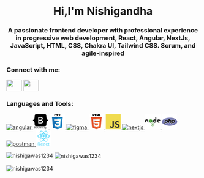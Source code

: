 <h1 align="center">Hi,I'm Nishigandha</h1>
<h3 align="center">A passionate frontend developer with professional experience in progressive web development, React, Angular, NextJs, JavaScript, HTML, CSS, Chakra UI, Tailwind CSS. Scrum, and agile-inspired </h3>


<h3 align="left">Connect with me:</h3> 
<p align="left">
<a href="https://www.linkedin.com/in/nishigandha-gawas-868935203/" target="blank"><img align="center" src="https://www.svgrepo.com/show/134579/linkedin.svg" alt="" height="30" width="40" /></a>
  <a href="https://www.linkedin.com/in/nishigandha-gawas-868935203/" target="blank"><img align="center" src="[https://www.svgrepo.com/show/134579/linkedin.svg](https://cdn4.iconfinder.com/data/icons/socialcones/508/Gmail-512.png)" alt="" height="30" width="40" /></a>
</p>

<h3 align="left">Languages and Tools:</h3>
<p align="left"> <a href="https://angular.io" target="_blank" rel="noreferrer"> <img src="https://angular.io/assets/images/logos/angular/angular.svg" alt="angular" width="40" height="40"/> </a> <a href="https://getbootstrap.com" target="_blank" rel="noreferrer"> <img src="https://raw.githubusercontent.com/devicons/devicon/master/icons/bootstrap/bootstrap-plain-wordmark.svg" alt="bootstrap" width="40" height="40"/> </a> <a href="https://www.w3schools.com/css/" target="_blank" rel="noreferrer"> <img src="https://raw.githubusercontent.com/devicons/devicon/master/icons/css3/css3-original-wordmark.svg" alt="css3" width="40" height="40"/> </a> <a href="https://www.figma.com/" target="_blank" rel="noreferrer"> <img src="https://www.vectorlogo.zone/logos/figma/figma-icon.svg" alt="figma" width="40" height="40"/> </a> <a href="https://www.w3.org/html/" target="_blank" rel="noreferrer"> <img src="https://raw.githubusercontent.com/devicons/devicon/master/icons/html5/html5-original-wordmark.svg" alt="html5" width="40" height="40"/> </a> <a href="https://developer.mozilla.org/en-US/docs/Web/JavaScript" target="_blank" rel="noreferrer"> <img src="https://raw.githubusercontent.com/devicons/devicon/master/icons/javascript/javascript-original.svg" alt="javascript" width="40" height="40"/> </a>  <a href="https://nextjs.org/" target="_blank" rel="noreferrer"> <img src="https://cdn.worldvectorlogo.com/logos/nextjs-2.svg" alt="nextjs" width="40" height="40"/> </a> <a href="https://nodejs.org" target="_blank" rel="noreferrer"> <img src="https://raw.githubusercontent.com/devicons/devicon/master/icons/nodejs/nodejs-original-wordmark.svg" alt="nodejs" width="40" height="40"/> </a> <a href="https://www.php.net" target="_blank" rel="noreferrer"> <img src="https://raw.githubusercontent.com/devicons/devicon/master/icons/php/php-original.svg" alt="php" width="40" height="40"/> </a> <a href="https://postman.com" target="_blank" rel="noreferrer"> <img src="https://www.vectorlogo.zone/logos/getpostman/getpostman-icon.svg" alt="postman" width="40" height="40"/> </a>  <a href="https://reactjs.org/" target="_blank" rel="noreferrer"> <img src="https://raw.githubusercontent.com/devicons/devicon/master/icons/react/react-original-wordmark.svg" alt="react" width="40" height="40"/> </a>  </p>

<p><img align="left" src="https://github-readme-stats.vercel.app/api/top-langs?username=nishigawas1234&show_icons=true&locale=en&layout=compact" alt="nishigawas1234" /></p>

<p>&nbsp;<img align="center" src="https://github-readme-stats.vercel.app/api?username=nishigawas1234&show_icons=true&locale=en" alt="nishigawas1234" /></p>

<p><img align="center" src="https://github-readme-streak-stats.herokuapp.com/?user=nishigawas1234&" alt="nishigawas1234" /></p>
